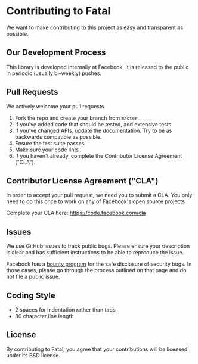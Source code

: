 # Contributing to Fatal
We want to make contributing to this project as easy and transparent as
possible.

## Our Development Process
This library is developed internally at Facebook. It is released to the public
in periodic (usually bi-weekly) pushes.

## Pull Requests
We actively welcome your pull requests.
1. Fork the repo and create your branch from `master`.
2. If you've added code that should be tested, add extensive tests
3. If you've changed APIs, update the documentation. Try to be as backwards
   compatible as possible.
4. Ensure the test suite passes.
5. Make sure your code lints.
6. If you haven't already, complete the Contributor License Agreement ("CLA").

## Contributor License Agreement ("CLA")
In order to accept your pull request, we need you to submit a CLA. You only need
to do this once to work on any of Facebook's open source projects.

Complete your CLA here: <https://code.facebook.com/cla>

## Issues
We use GitHub issues to track public bugs. Please ensure your description is
clear and has sufficient instructions to be able to reproduce the issue.

Facebook has a [bounty program](https://www.facebook.com/whitehat/) for the safe
disclosure of security bugs. In those cases, please go through the process
outlined on that page and do not file a public issue.

## Coding Style
* 2 spaces for indentation rather than tabs
* 80 character line length

## License
By contributing to Fatal, you agree that your contributions will be licensed
under its BSD license.
